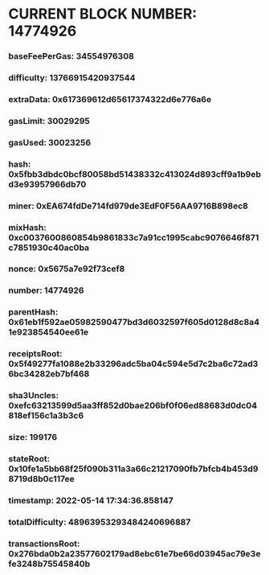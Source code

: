 # CURRENT BLOCK NUMBER: 14774926

### baseFeePerGas: 34554976308
### difficulty: 13766915420937544
### extraData: 0x617369612d65617374322d6e776a6e
### gasLimit: 30029295
### gasUsed: 30023256
### hash: 0x5fbb3dbdc0bcf80058bd51438332c413024d893cff9a1b9ebd3e93957966db70
### miner: 0xEA674fdDe714fd979de3EdF0F56AA9716B898ec8
### mixHash: 0xc0037600860854b9861833c7a91cc1995cabc9076646f871c7851930c40ac0ba
### nonce: 0x5675a7e92f73cef8
### number: 14774926
### parentHash: 0x61eb1f592ae05982590477bd3d6032597f605d0128d8c8a41e923854540ee61e
### receiptsRoot: 0x5f49277fa1088e2b33296adc5ba04c594e5d7c2ba6c72ad36bc34282eb7bf468
### sha3Uncles: 0xefc63213599d5aa3ff852d0bae206bf0f06ed88683d0dc04818ef156c1a3b3c6
### size: 199176
### stateRoot: 0x10fe1a5bb68f25f090b311a3a66c21217090fb7bfcb4b453d98719d8b0c117ee
### timestamp: 2022-05-14 17:34:36.858147
### totalDifficulty: 48963953293484240696887
### transactionsRoot: 0x276bda0b2a23577602179ad8ebc61e7be66d03945ac79e3efe3248b75545840b
